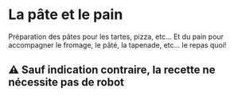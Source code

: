 # La pâte et le pain

Préparation des pâtes pour les tartes, pizza, etc...
Et du pain pour accompagner le fromage, le pâté, la tapenade, etc... le repas quoi!

## :warning: Sauf indication contraire, la recette ne nécessite pas de robot
